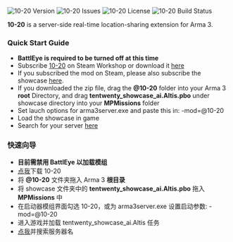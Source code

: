 <p>
    <img src="https://img.shields.io/badge/Version-v0.1.4-blue.svg?style=flat-square" alt="10-20 Version">
    <img src="https://img.shields.io/badge/Issues-0-green.svg?style=flat-square" alt="10-20 Issues">
    <img src="https://img.shields.io/badge/License-WTFPL-orange.svg?style=flat-square" alt="10-20 License">
    <img src="https://img.shields.io/badge/build-passing-brightgreen.svg?style=flat-square" alt="10-20 Build Status">
</p>

**10-20** is a server-side real-time location-sharing extension for Arma 3.

### Quick Start Guide

- **BattlEye is required to be turned off at this time**
- Subscribe <a href="https://steamcommunity.com/sharedfiles/filedetails/?id=1368691472">10-20</a> on Steam Workshop or download it <a href="https://github.com/Qxxcn/10-20/archive/master.zip">here</a> 
- If you subscribed the mod on Steam, please also subscribe the showcase <a href="https://steamcommunity.com/sharedfiles/filedetails/?id=1368666439">here</a>.
- If you downloaded the zip file, drag the **@10-20** folder into your Arma 3 **root** Directory, and drag **tentwenty_showcase_ai.Altis.pbo** under showcase directory into your **MPMissions** folder
- Set lauch options for arma3server.exe and paste this in: -mod=@10-20
- Load the showcase in game
- Search for your server <a href="http://whatsinthecanister.net/altis.html">here</a>

### 快速向导

- **目前需禁用 BattlEye 以加载模组**
- <a href="https://github.com/Qxxcn/10-20/archive/master.zip">点我</a>下载 10-20
- 将 **@10-20** 文件夹拖入 Arma 3 **根目录**
- 将 showcase 文件夹中的 **tentwenty_showcase_ai.Altis.pbo** 拖入 **MPMissions** 中
- 在启动器模组界面勾选 10-20，或为 arma3server.exe 设置启动参数: -mod=@10-20
- 进入游戏并加载 tentwenty_showcase_ai.Altis 任务
- <a href="http://whatsinthecanister.net/altis.html">点我</a>并搜索服务器名
